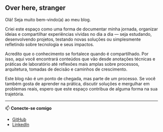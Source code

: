 ## Over here, stranger


Olá! Seja muito bem-vindo(a) ao meu blog.

Criei este espaço como uma forma de documentar minha jornada, organizar ideias e compartilhar experiências vividas no dia a dia — seja estudando, desenvolvendo projetos, testando novas soluções ou simplesmente refletindo sobre tecnologia e seus impactos.

Acredito que o conhecimento se fortalece quando é compartilhado. Por isso, aqui você encontrará conteúdos que vão desde anotações técnicas e práticas de laboratório até reflexões mais amplas sobre processos, arquitetura, tomadas de decisão e caminhos de crescimento.

Este blog não é um ponto de chegada, mas parte de um processo. Se você também gosta de aprender na prática, discutir soluções e mergulhar em problemas reais, espero que este espaço contribua de alguma forma na sua trajetória.

---
📫 **Conecte-se comigo**
- [GitHub](https://github.com/LucasRiboli)
- [LinkedIn](https://www.linkedin.com/in/lucas-riboli)
